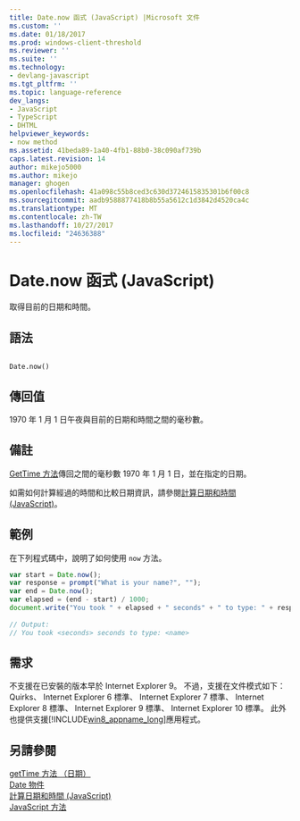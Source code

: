 ```yaml
---
title: Date.now 函式 (JavaScript) |Microsoft 文件
ms.custom: ''
ms.date: 01/18/2017
ms.prod: windows-client-threshold
ms.reviewer: ''
ms.suite: ''
ms.technology:
- devlang-javascript
ms.tgt_pltfrm: ''
ms.topic: language-reference
dev_langs:
- JavaScript
- TypeScript
- DHTML
helpviewer_keywords:
- now method
ms.assetid: 41beda89-1a40-4fb1-88b0-38c090af739b
caps.latest.revision: 14
author: mikejo5000
ms.author: mikejo
manager: ghogen
ms.openlocfilehash: 41a098c55b8ced3c630d3724615835301b6f00c8
ms.sourcegitcommit: aadb9588877418b8b55a5612c1d3842d4520ca4c
ms.translationtype: MT
ms.contentlocale: zh-TW
ms.lasthandoff: 10/27/2017
ms.locfileid: "24636388"
---
```

# <a name="datenow-function-javascript"></a>Date.now 函式 (JavaScript)
取得目前的日期和時間。  
  
## <a name="syntax"></a>語法  
  
```  
  
Date.now()  
```  
  
## <a name="return-value"></a>傳回值  
 1970 年 1 月 1 日午夜與目前的日期和時間之間的毫秒數。  
  
## <a name="remarks"></a>備註  
 [GetTime 方法](../../javascript/reference/gettime-method-date-javascript.md)傳回之間的毫秒數 1970 年 1 月 1 日，並在指定的日期。  
  
 如需如何計算經過的時間和比較日期資訊，請參閱[計算日期和時間 (JavaScript)](../../javascript/calculating-dates-and-times-javascript.md)。  
  
## <a name="example"></a>範例  
 在下列程式碼中，說明了如何使用 `now` 方法。  
  
```JavaScript  
var start = Date.now();  
var response = prompt("What is your name?", "");  
var end = Date.now();  
var elapsed = (end - start) / 1000;  
document.write("You took " + elapsed + " seconds" + " to type: " + response);  
  
// Output:  
// You took <seconds> seconds to type: <name>  
```  
  
## <a name="requirements"></a>需求  
 不支援在已安裝的版本早於 Internet Explorer 9。 不過，支援在文件模式如下： Quirks、 Internet Explorer 6 標準、 Internet Explorer 7 標準、 Internet Explorer 8 標準、 Internet Explorer 9 標準、 Internet Explorer 10 標準。 此外也提供支援[!INCLUDE[win8_appname_long](../../javascript/includes/win8-appname-long-md.md)]應用程式。  
  
## <a name="see-also"></a>另請參閱  
 [getTime 方法 （日期）](../../javascript/reference/gettime-method-date-javascript.md)   
 [Date 物件](../../javascript/reference/date-object-javascript.md)   
 [計算日期和時間 (JavaScript)](../../javascript/calculating-dates-and-times-javascript.md)   
 [JavaScript 方法](../../javascript/reference/javascript-methods.md)